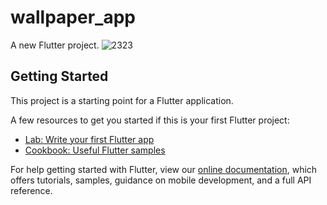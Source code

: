 # wallpaper_app

A new Flutter project.
![2323](https://user-images.githubusercontent.com/61588132/157650764-49c50232-40cc-4fed-a9fa-6ebd9c31de8f.png)



## Getting Started

This project is a starting point for a Flutter application.

A few resources to get you started if this is your first Flutter project:

- [Lab: Write your first Flutter app](https://flutter.dev/docs/get-started/codelab)
- [Cookbook: Useful Flutter samples](https://flutter.dev/docs/cookbook)

For help getting started with Flutter, view our
[online documentation](https://flutter.dev/docs), which offers tutorials,
samples, guidance on mobile development, and a full API reference.
